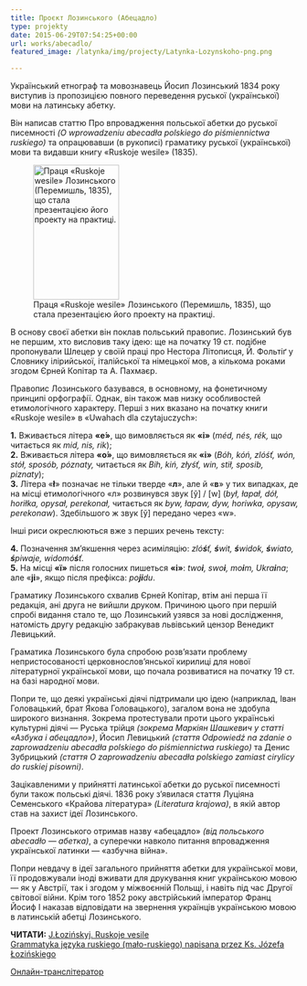 ```yaml
---
title: Проєкт Лозинського (Абецадло)
type: projekty
date: 2015-06-29T07:54:25+00:00
url: works/abecadlo/
featured_image: /latynka/img/projecty/Latynka-Lozynskoho-png.png

---
```

Український етнограф та мовознавець Йосип Лозинський 1834 року виступив із пропозицією повного переведення руської (української) мови на латинську абетку.

<!--more-->

Він написав статтю Про впровадження польської абетки до руської писемності _(O wprowadzeniu abecadła polskiego do piśmiennictwa ruskiego)_ та опрацювавши (в рукописі) граматику руської (української) мови та видавши книгу «Ruskoje wesile» (1835).

  <figure>
     <img style="width: 150px; height: 236px;" src="/latynka/img/projecty/Ruskoje_wesile_Lozinskoho_1835.jpg" alt="Праця «Ruskoje wesile» Лозинського (Перемишль, 1835), що стала презентацією його проекту на практиці." />
     <figcaption>Праця «Ruskoje wesile» Лозинського (Перемишль, 1835), що стала презентацією його проекту на практиці.</figcaption>
  </figure>


В основу своєї абетки він поклав польський правопис. Лозинський був не першим, хто висловив таку ідею: ще на початку 19 ст. подібне пропонували Шлецер у своїй праці про Нестора Літописця, Й. Фольтіґ у Словнику ілірийської, італійської та німецької мов, а кількома роками згодом Єрней Копітар та А. Пахмаєр.

Правопис Лозинського базувався, в основному, на фонетичному принципі орфографії. Однак, він також мав низку особливостей етимологічного характеру. Перші з них вказано на початку книги «Ruskoje wesile» в «Uwahach dla czytajuczych»:

**1.** Вживається літера **«е́»**, що вимовляється як **«і»** (_méd, nés, rék,_ що читається як _mid, nis, rik_);  
**2.** Вживається літера **«о́»**, що вимовляється як **«і»** (_Bóh, kóń, zlóśť, wón, stół, sposób, póznaty,_ читається як _Bih, kiń, złyśť, win, stił, sposib, piznaty_);  
**3.** Літера «**ł**» позначає не тільки тверде «**л**», але й «**в**» у тих випадках, де на місці етимологічного «л» розвинувся звук \[ў] / [w\] (_był, łapał, dół, horiłka, opysał, perekonał,_ читається як _byw, łapaw, dyw, horiwka, opysaw, perekonaw_). Здебільшого ж звук [ў] передано через «w».

Інші риси окреслюються вже з перших речень тексту:

**4.** Позначення зм&#8217;якшення через асиміляцію: _zló**ś**ť, **ś**wit, **ś**widok, **ś**wiato, **ś**piwaje, widomó**ś**ť_.  
**5.** На місці **«ї»** після голосних пишеться **«i»**: _two**i**, swo**i**, mo**i**m, Ukra**i**na_; але «**ji**», якщо після префікса: _po**ji**du_.

Граматику Лозинського схвалив Єрней Копітар, втім ані перша її редакція, ані друга не вийшли друком. Причиною цього при першій спробі видання стало те, що Лозинський узявся за нові дослідження, натомість другу редакцію забракував львівський цензор Венедикт Левицький.

Граматика Лозинського була спробою розв&#8217;язати проблему непристосованості церковнослов&#8217;янської кирилиці для нової літературної української мови, що почала розвиватися на початку 19 ст. на базі народної мови.

Попри те, що деякі українські діячі підтримали цю ідею (наприклад, Іван Головацький, брат Якова Головацького), загалом вона не здобула широкого визнання. Зокрема протестували проти цього українські культурні діячі — Руська трійця _(зокрема Маркіян Шашкевич у статті «Азбука і абецадло»)_, Йосип Левицький _(стаття Odpowiedź na zdanie o zaprowadzeniu abecadła polskiego do piśmiennictwa ruskiego)_ та Денис Зубрицький _(стаття O zaprowadzeniu abecadła polskiego zamiast cirylicy do ruskiej pisowni)_.

Зацікавленими у прийнятті латинської абетки до руської писемності були також польські діячі. 1836 року з&#8217;явилася стаття Луціяна Семенського «Крайова література» _(Literatura krajowa)_, в якій автор став на захист ідеї Лозинського.

Проект Лозинського отримав назву «абецадло» _(від польського abecadło — абетка)_, а суперечки навколо питання впровадження української латинки — «азбучна війна».

Попри невдачу в ідеї загального прийняття абетки для української мови, її продовжували іноді вживати для друкування книг українською мовою — як у Австрії, так і згодом у міжвоєнній Польщі, і навіть під час Другої світової війни. Крім того 1852 року австрійський імператор Франц Йосиф I наказав відповідати на звернення українців українською мовою в латинській абетці Лозинського.



**ЧИТАТИ:** <a href="https://books.google.com.ua/books?id=fKJbAAAAcAAJ" target="_blank">J.Łozińskyj. Ruskoje vesile</a> <br> 
<a href="https://books.google.com.ua/books?id=Oz9dAAAAcAAJ" target="_blank">Grammatyka języka ruskiego (mało-ruskiego) napisana przez Ks. Józefa Łozińskiego</a>

<a href="/translit/abecadlo/cyrillic_latin.html" target="_blank">Онлайн-транслітератор</a>